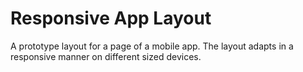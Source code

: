 # Responsive App Layout
A prototype layout for a page of a mobile app. The layout adapts in a responsive manner on different sized devices.
